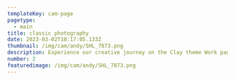 ```yaml
---
templateKey: cam-page
pagetype:
  - main
title: classic photography
date: 2023-03-02T10:17:05.133Z
thumbnail: /img/cam/andy/SHL_7873.png
description: Experience our creative journey on the Clay theme Work page. Explore our portfolio and witness the artistry behind our projects.
number: 2
featuredimage: /img/cam/andy/SHL_7873.png
---
```



